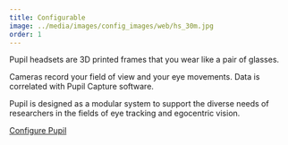 ```yaml
---
title: Configurable
image: ../media/images/config_images/web/hs_30m.jpg
order: 1
---
```


Pupil headsets are 3D printed frames that you wear like a pair of glasses.

Cameras record your field of view and your eye movements. Data is correlated with Pupil Capture software. 

Pupil is designed as a modular system to support the diverse needs of researchers in the fields of eye tracking and egocentric vision. 

<a href="/store" class="Button">Configure Pupil</a>